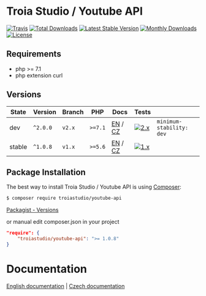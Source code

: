 # Troia Studio / Youtube API

[![Travis](https://travis-ci.org/TroiaStudio/YoutubeAPI.svg?branch=master)](https://travis-ci.org/TroiaStudio/YoutubeAPI)
[![Total Downloads](https://poser.pugx.org/troiastudio/youtube-api/downloads)](https://packagist.org/packages/troiastudio/youtube-api)
[![Latest Stable Version](https://poser.pugx.org/troiastudio/youtube-api/v/stable)](https://packagist.org/packages/troiastudio/youtube-api)
[![Monthly Downloads](https://poser.pugx.org/troiastudio/youtube-api/d/monthly)](https://packagist.org/packages/troiastudio/youtube-api)
[![License](https://poser.pugx.org/troiastudio/youtube-api/license)](https://packagist.org/packages/troiastudio/youtube-api)

## Requirements
- php >= 7.1
- php extension curl


## Versions

| State  | Version  | Branch | PHP     | Docs | Tests |  |
|--------|----------|--------|---------|------|-------|--|
| dev    | `^2.0.0` | `v2.x` | `>=7.1` | [EN](https://github.com/TroiaStudio/YoutubeAPI/blob/master/docs/en/v2/index.md) / [CZ](https://github.com/TroiaStudio/YoutubeAPI/blob/master/docs/cs/v2/index.md) | [![2.x](https://travis-ci.org/TroiaStudio/YoutubeAPI.svg?branch=v2.x)](https://travis-ci.org/TroiaStudio/YoutubeAPI) | `minimum-stability: dev` |
| stable | `^1.0.8` | `v1.x` | `>=5.6` | [EN](https://github.com/TroiaStudio/YoutubeAPI/blob/master/docs/en/v1/index.md) / [CZ](https://github.com/TroiaStudio/YoutubeAPI/blob/master/docs/cs/v1/index.md) | [![1.x](https://travis-ci.org/TroiaStudio/YoutubeAPI.svg?branch=v1.x)](https://travis-ci.org/TroiaStudio/YoutubeAPI) | |


Package Installation
--------------------
The best way to install Troia Studio / Youtube API is using [Composer](http://getcomposer.org/):

```sh
$ composer require troiastudio/youtube-api
```

[Packagist - Versions](https://packagist.org/packages/troiastudio/youtube-api)

or manual edit composer.json in your project

```json
"require": {
    "troiastudio/youtube-api": ">= 1.0.8"
}
```


Documentation
=============

[English documentation](https://github.com/TroiaStudio/YoutubeAPI/blob/master/docs/en/v2/index.md) | [Czech documentation](https://github.com/TroiaStudio/YoutubeAPI/blob/master/docs/cs/v2/index.md)